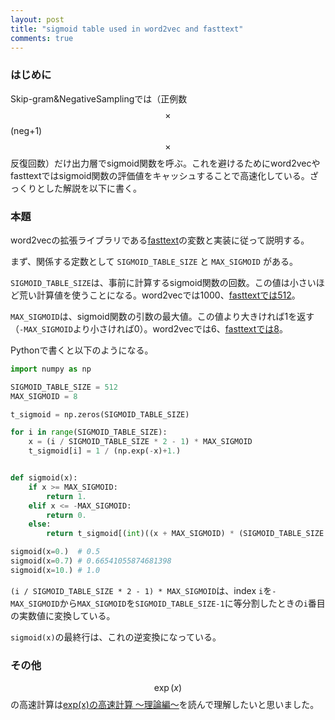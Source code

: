 ```yaml
---
layout: post
title: "sigmoid table used in word2vec and fasttext"
comments: true
---
```


### はじめに

Skip-gram&NegativeSamplingでは（正例数 $$\times$$ (neg+1) $$\times$$ 反復回数）だけ出力層でsigmoid関数を呼ぶ。これを避けるためにword2vecやfasttextではsigmoid関数の評価値をキャッシュすることで高速化している。ざっくりとした解説を以下に書く。

### 本題

word2vecの拡張ライブラリである[fasttext](https://github.com/facebookresearch/fastText/blob/5282d91c9f116fe58b9bdbfd467fb1d24f5c4831/src/model.cc)の変数と実装に従って説明する。

まず、関係する定数として `SIGMOID_TABLE_SIZE` と `MAX_SIGMOID` がある。

`SIGMOID_TABLE_SIZE`は、事前に計算するsigmoid関数の回数。この値は小さいほど荒い計算値を使うことになる。word2vecでは1000、[fasttextでは512](https://github.com/facebookresearch/fastText/blob/fbc42146893cbdfdc784c50956d9b09dda9d46de/src/model.h#L24)。

`MAX_SIGMOID`は、sigmoid関数の引数の最大値。この値より大きければ1を返す（`-MAX_SIGMOID`より小さければ0）。word2vecでは6、[fasttextでは8](https://github.com/facebookresearch/fastText/blob/fbc42146893cbdfdc784c50956d9b09dda9d46de/src/model.h#L25)。

Pythonで書くと以下のようになる。

``` python
import numpy as np

SIGMOID_TABLE_SIZE = 512
MAX_SIGMOID = 8

t_sigmoid = np.zeros(SIGMOID_TABLE_SIZE)

for i in range(SIGMOID_TABLE_SIZE):
    x = (i / SIGMOID_TABLE_SIZE * 2 - 1) * MAX_SIGMOID
    t_sigmoid[i] = 1 / (np.exp(-x)+1.)


def sigmoid(x):
    if x >= MAX_SIGMOID:
        return 1.
    elif x <= -MAX_SIGMOID:
        return 0.
    else:
        return t_sigmoid[(int)((x + MAX_SIGMOID) * (SIGMOID_TABLE_SIZE / MAX_SIGMOID / 2))]

sigmoid(x=0.)  # 0.5
sigmoid(x=0.7) # 0.66541055874681398
sigmoid(x=10.) # 1.0
```

`(i / SIGMOID_TABLE_SIZE * 2 - 1) * MAX_SIGMOID`は、index `i`を`-MAX_SIGMOID`から`MAX_SIGMOID`を`SIGMOID_TABLE_SIZE-1`に等分割したときの`i`番目の実数値に変換している。

`sigmoid(x)`の最終行は、これの逆変換になっている。

### その他

$$\exp(x)$$ の高速計算は[exp(x)の高速計算 ～理論編～](http://www.chokkan.org/blog/archives/320)を読んで理解したいと思いました。
